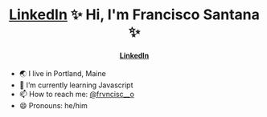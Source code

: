 <h1 align="center"><a href="https://www.linkedin.com/in/santanafrancisco/">LinkedIn</a> ✨ Hi, I'm Francisco Santana ✨</h1>
<h4 align="center"><a href="https://www.linkedin.com/in/santanafrancisco/">LinkedIn</a><!--<a href="https://twitter.com/">Twitter</a> &bull; <a href="https://twitch.tv/">Twitch</a> &bull; <a href="">Blog</a> &bull; <a href="https://dev.to/philnash">DEV</a> &bull; &bull; <a href="https://stackoverflow.com/">Stack Overflow</a>--></h4>

- 🌏 I live in Portland, Maine
- 🌱 I’m currently learning Javascript
- 📫 How to reach me: [@frvncisc__o](https://twitter.com/frvncisc__o)
- 😄 Pronouns: he/him

<!--
**frvncisco/frvncisco** is a ✨ _special_ ✨ repository because its `README.md` (this file) appears on your GitHub profile.

Here are some ideas to get you started:

- 🔭 I’m currently working on ...
- 🌱 I’m currently learning ...
- 👯 I’m looking to collaborate on ...
- 🤔 I’m looking for help with ...
- 💬 Ask me about ...
- 📫 How to reach me: ...
- 😄 Pronouns: ...
- ⚡ Fun fact: ...
-->
